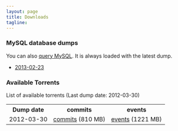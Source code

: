 ```yaml
---
layout: page
title: Downloads 
tagline: 
---
```


### MySQL database dumps 

You can also [query MySQL](mysql.html). It is always loaded with the latest
dump.

* [2013-02-23](/downloads/mysql-2013-02-23.sql.gz)

### Available Torrents
List of available torrents (Last dump date: 2012-03-30)

<table>
<tr>
<th>Dump date</th>
<th>commits </th>
<th>events </th>
</tr>
<tr>
<td>2012-03-30</td>
<td>
<a href="http://ghtorrent.org/downloads/commits-dump.2012-03-30.torrent">commits</a> (810 MB)
</td>
<td>
<a href="http://ghtorrent.org/downloads/events-dump.2012-03-30.torrent">events</a> (1221 MB)
</td>
</tr>
</table>
